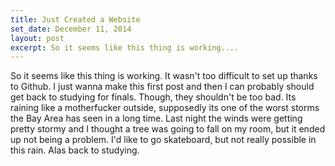 ```yaml
---
title: Just Created a Website
set_date: December 11, 2014
layout: post
excerpt: So it seems like this thing is working....
---
```


So it seems like this thing is working. It wasn't too difficult to set up thanks to Github. I just wanna make this first post and then I can probably should get back to studying for finals. Though, they shouldn't be too bad. Its raining like a motherfucker outside, supposedly its one of the worst storms the Bay Area has seen in a long time. Last night the winds were getting pretty stormy and I thought a tree was going to fall on my room, but it ended up not being a problem. I'd like to go skateboard, but not really possible in this rain. Alas back to studying.
